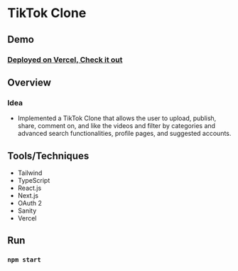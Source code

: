 # TikTok Clone

## Demo
### [Deployed on Vercel, Check it out](https://tik-tok-clone-two.vercel.app/)

## Overview
### Idea
- Implemented a TikTok Clone that allows the user to upload, publish, share, comment on, and like the videos 
and filter by categories and advanced search functionalities, profile pages, and suggested accounts. 

## Tools/Techniques
- Tailwind
- TypeScript
- React.js
- Next.js
- OAuth 2
- Sanity
- Vercel

## Run
### `npm start`
